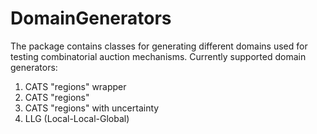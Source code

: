 # DomainGenerators
The package contains classes for generating different domains used for testing combinatorial auction mechanisms.
Currently supported domain generators:
1. CATS "regions" wrapper
2. CATS "regions"
3. CATS "regions" with uncertainty
4. LLG (Local-Local-Global)
